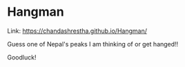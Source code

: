 # Hangman

Link: https://chandashrestha.github.io/Hangman/

Guess one of Nepal's peaks I am thinking of or get hanged!!

Goodluck!
